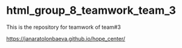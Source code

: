 # html_group_8_teamwork_team_3
This is the repository for teamwork of team#3

https://janaratolonbaeva.github.io/hope_center/
